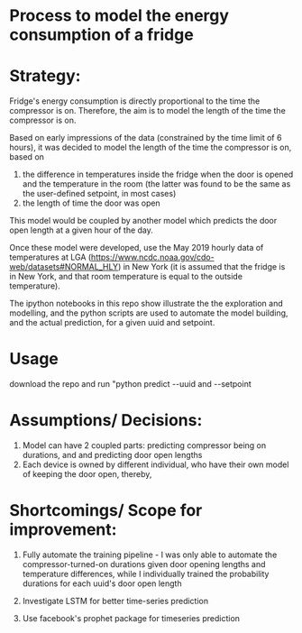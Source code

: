 # Process to model the energy consumption of a fridge

# Strategy: 

Fridge's energy consumption is directly proportional to the time the compressor is on. Therefore, the aim is to model the length of the time the compressor is on.


Based on early impressions of the data (constrained by the time limit of 6 hours), it was decided to model the length of the time the compressor is on, based on 
1. the difference in temperatures inside the fridge when the door is opened and the temperature in the room (the latter was found to be the same as the user-defined setpoint, in most cases)
2. the length of time the door was open

This model would be coupled by another model which predicts the door open length at a given hour of the day.  

Once these model were developed, use the May 2019 hourly data of temperatures at LGA (https://www.ncdc.noaa.gov/cdo-web/datasets#NORMAL_HLY) in New York (it is assumed that the fridge is in New York, and that room temperature is equal to the outside temperature). 

The ipython notebooks in this repo show illustrate the the exploration and modelling, and the python scripts are used to automate the model building, and the actual prediction, for a given uuid and setpoint.

# Usage
download the repo and run "python predict --uuid <uuid number> and --setpoint <setpoint>

# Assumptions/ Decisions:
1. Model can have 2 coupled parts: predicting compressor being on durations, and and predicting door open lengths
2. Each device is owned by different individual, who have their own model of keeping the door open, thereby, 


# Shortcomings/ Scope for improvement:
1. Fully automate the training pipeline - I was only able to automate the compressor-turned-on durations given door opening lengths and temperature differences, while I individually trained the probability durations for each uuid's door open length

2. Investigate LSTM for better time-series prediction 

3. Use facebook's prophet package for timeseries prediction
